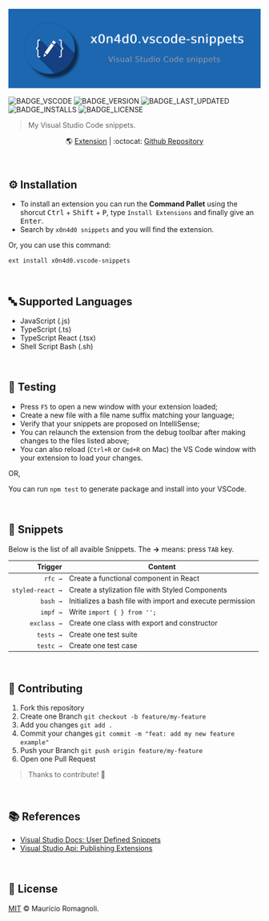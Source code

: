 ![](./assets/banner.png)

![BADGE_VSCODE] ![BADGE_VERSION] ![BADGE_LAST_UPDATED] ![BADGE_INSTALLS] ![BADGE_LICENSE]

> My Visual Studio Code snippets.

<div align='center'>

🌎 [Extension](https://marketplace.visualstudio.com/items?itemName=x0n4d0.vscode-snippets) | :octocat: [Github Repository](https://github.com/x0n4d0/vscode-snippets)

</div>

<br>

## **⚙️ Installation**

- To install an extension you can run the **Command Pallet** using the shorcut <kbd>Ctrl</kbd> + <kbd>Shift</kbd> + <kbd>P</kbd>, type `Install Extensions` and finally give an <kbd>Enter</kbd>.
- Search by `x0n4d0 snippets` and you will find the extension.

Or, you can use this command:

```bash
ext install x0n4d0.vscode-snippets
```

<br>

## **🔤 Supported Languages**

- JavaScript (.js)
- TypeScript (.ts)
- TypeScript React (.tsx)
- Shell Script Bash (.sh)

<br>

## **🧪 Testing**

- Press <kbd>`F5`</kbd> to open a new window with your extension loaded;
- Create a new file with a file name suffix matching your language;
- Verify that your snippets are proposed on IntelliSense;
- You can relaunch the extension from the debug toolbar after making changes to the files listed above;
- You can also reload (<kbd>`Ctrl+R`</kbd> or <kbd>`Cmd+R`</kbd> on Mac) the VS Code window with your extension to load your changes.

OR,

You can run `npm test` to generate package and install into your VSCode.

<br>

## **📝 Snippets**

Below is the list of all avaible Snippets. The **→** means: press <kbd>`TAB`</kbd> key.


|                    Trigger | Content                                                                      |
| -------------------------: | ----------------------------------------------------------------------------- |
|                    `rfc →` | Create a functional component in React                                             |
|           `styled-react →` | Create a stylization file with Styled Components                      |
|           `bash →` | Initializes a bash file with import and execute permission                      |
|           `impf →` | Write `import { } from '';`                      |
|           `exclass →` | Create one class with export and constructor                      |
|           `tests →` | Create one test suite                      |
|           `testc →` | Create one test case                      |

<br>

## **🌱 Contributing**

1. Fork this repository
2. Create one Branch `git checkout -b feature/my-feature`
3. Add you changes `git add .`
4. Commit your changes `git commit -m "feat: add my new feature example"`
5. Push your Branch `git push origin feature/my-feature`
6. Open one Pull Request

> Thanks to contribute! 🤝

<br>

## **📚 References**

- [Visual Studio Docs: User Defined Snippets](https://code.visualstudio.com/docs/editor/userdefinedsnippets)
- [Visual Studio Api: Publishing Extensions](https://code.visualstudio.com/api/working-with-extensions/publishing-extension)

<br>

## **📜 License**

[MIT](./LICENSE) &#169; Maurício Romagnoli.

<!-- BADGES -->

[BADGE_VSCODE]: https://img.shields.io/badge/Visual%20Studio%20Code-Snippets-blue
[BADGE_VERSION]: https://img.shields.io/visual-studio-marketplace/v/x0n4d0.vscode-snippets
[BADGE_LICENSE]: https://img.shields.io/github/license/x0n4d0/vscode-snippets
[BADGE_STARS]: https://img.shields.io/visual-studio-marketplace/stars/x0n4d0.vscode-snippets
[BADGE_LAST_UPDATED]: https://img.shields.io/visual-studio-marketplace/last-updated/x0n4d0.vscode-snippets
[BADGE_INSTALLS]: https://img.shields.io/visual-studio-marketplace/i/x0n4d0.vscode-snippets
[BADGE_RELEASE_DATE]: https://img.shields.io/visual-studio-marketplace/release-date/x0n4d0.vscode-snippets